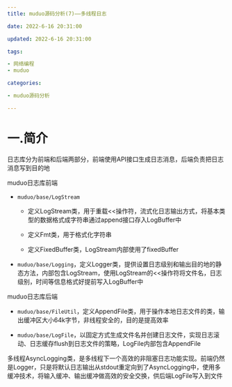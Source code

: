 ```yaml
---
title: muduo源码分析(7)——多线程日志

date: 2022-6-16 20:31:00

updated: 2022-6-16 20:31:00

tags:

- 网络编程
- muduo

categories:

- muduo源码分析

---
```


# 一.简介

日志库分为前端和后端两部分，前端使用API接口生成日志消息，后端负责把日志消息写到目的地

muduo日志库前端

- `muduo/base/LogStream`
  
  - 定义LogStream类，用于重载<<操作符，流式化日志输出方式，将基本类型的数据格式成字符串通过append接口存入LogBuffer中
  
  - 定义Fmt类，用于格式化字符串
  
  - 定义FixedBuffer类，LogStream内部使用了fixedBuffer

- `muduo/base/Logging`，定义Logger类，提供设置日志级别和输出目的地的静态方法，内部包含LogStream，使用LogStream的<<操作符将文件名，日志级别，时间等信息格式好提前写入LogBuffer中

muduo日志库后端

- `muduo/base/FileUtil`，定义AppendFile类，用于操作本地日志文件的类，输出缓冲区大小64k字节，非线程安全的，目的是提高效率

- `muduo/base/LogFile`，以固定方式生成文件名并创建日志文件，实现日志滚动、日志缓存flush到日志文件的策略，LogFile内部包含AppendFile

多线程AsyncLogging类，是多线程下一个高效的非阻塞日志功能实现。前端仍然是Logger，只是将默认日志输出从stdout重定向到了AsyncLogging中，使用多缓冲技术，将输入缓冲、输出缓冲做高效的安全交换，供后端LogFile写入到文件
